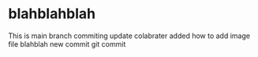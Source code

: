 # blahblahblah
This is  main branch
commiting update
colabrater added
how to add image file
blahblah
new commit
git commit
